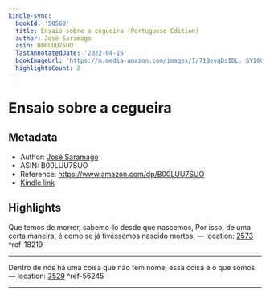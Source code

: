 ```yaml
---
kindle-sync:
  bookId: '50560'
  title: Ensaio sobre a cegueira (Portuguese Edition)
  author: José Saramago
  asin: B00LUU7SUO
  lastAnnotatedDate: '2022-04-16'
  bookImageUrl: 'https://m.media-amazon.com/images/I/71BeyqDsIDL._SY160.jpg'
  highlightsCount: 2
---
```

# Ensaio sobre a cegueira
## Metadata
* Author: [José Saramago](https://www.amazon.comundefined)
* ASIN: B00LUU7SUO
* Reference: https://www.amazon.com/dp/B00LUU7SUO
* [Kindle link](kindle://book?action=open&asin=B00LUU7SUO)

## Highlights
Que temos de morrer, sabemo-lo desde que nascemos, Por isso, de uma certa maneira, é como se já tivéssemos nascido mortos, — location: [2573](kindle://book?action=open&asin=B00LUU7SUO&location=2573) ^ref-18219

---

Dentro de nós há uma coisa que não tem nome, essa coisa é o que somos. — location: [3529](kindle://book?action=open&asin=B00LUU7SUO&location=3529) ^ref-56245

---
